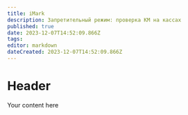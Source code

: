 ```yaml
---
title: iMark
description: Запретительный режим: проверка КМ на кассах
published: true
date: 2023-12-07T14:52:09.866Z
tags: 
editor: markdown
dateCreated: 2023-12-07T14:52:09.866Z
---
```


# Header
Your content here